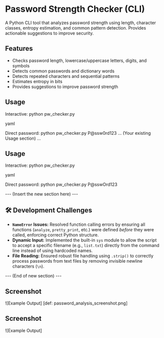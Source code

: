 # Password Strength Checker (CLI)

A Python CLI tool that analyzes password strength using length, character classes, entropy estimation, and common pattern detection. Provides actionable suggestions to improve security.

## Features
- Checks password length, lowercase/uppercase letters, digits, and symbols
- Detects common passwords and dictionary words
- Detects repeated characters and sequential patterns
- Estimates entropy in bits
- Provides suggestions to improve password strength

## Usage
Interactive:
python pw_checker.py

yaml


Direct password:
python pw_checker.py P@ssw0rd123
... (Your existing Usage section) ...
## Usage
Interactive:
python pw_checker.py

yaml

Direct password:
python pw_checker.py P@sswOrd123

--- (Insert the new section here) ---

## 🛠️ Development Challenges
- **`NameError` Issues:** Resolved function calling errors by ensuring all functions (`analyze`, `pretty_print`, etc.) were defined *before* they were called, enforcing correct Python structure.
- **Dynamic Input:** Implemented the built-in `sys` module to allow the script to accept a specific filename (e.g., `list.txt`) directly from the command line instead of using hardcoded names.
- **File Reading:** Ensured robust file handling using `.strip()` to correctly process passwords from text files by removing invisible newline characters (`\n`).

--- (End of new section) ---

## Screenshot
![Example Output]
[def: password_analysis_screenshot.png]

## Screenshot
![Example Output]


[def]: password_analysis_screenshot.png.png 
